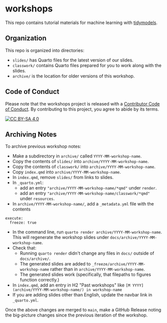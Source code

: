# workshops

This repo contains tutorial materials for machine learning with [tidymodels](https://www.tidymodels.org/).

## Organization

This repo is organized into directories:

-   `slides/` has Quarto files for the latest version of our slides.
-   `classwork/` contains Quarto files prepared for you to work along with the slides.
-   `archive/` is the location for older versions of this workshop.

## Code of Conduct

Please note that the workshops project is released with a [Contributor Code of Conduct](https://contributor-covenant.org/version/2/1/CODE_OF_CONDUCT.html).
By contributing to this project, you agree to abide by its terms.

[![CC BY-SA 4.0](https://licensebuttons.net/l/by-sa/4.0/88x31.png)](http://creativecommons.org/licenses/by-sa/4.0/)

## Archiving Notes

To archive previous workshop notes:

* Make a subdirectory in `archive/` called `YYYY-MM-workshop-name`.
* Copy the contents of `slides/` into `archive/YYYY-MM-workshop-name`.
* Copy the contents of `classwork/` into `archive/YYYY-MM-workshop-name`.
* Copy `index.qmd` into `archive/YYYY-MM-workshop-name`.
* In `index.qmd`, remove `slides/` from links to slides.
* In `_quarto.yml`:
	* add an entry `"archive/YYYY-MM-workshop-name/*qmd"` under `render`.
	* add an entry `"archive/YYYY-MM-workshop-name/classwork/*qmd"` under `resources`.
* In `archive/YYYY-MM-workshop-name/`, add a `_metadata.yml` file with the contents
```
execute:
  freeze: true
```
* In the command line, run `quarto render archive/YYYY-MM-workshop-name`. This will regenerate the workshop slides under `docs/archive/YYYY-MM-workshop-name`.
* Check that:
	* Running `quarto render` didn't change any files in `docs/` outside of `docs/archive/`.
	* The generated slides are added to `_freeze/archive/YYYY-MM-workshop-name` rather than in `archive/YYYY-MM-workshop-name`. 
	* The generated slides work (specifically, that filepaths to figures function correctly.)
* In `index.qmd`, add an entry in H2 "Past workshops" like `[M YYYY](archive/YYYY-MM-workshop-name/) in workshop-name`
* If you are adding slides other than English, update the navbar link in `_quarto.yml`.

Once the above changes are merged to `main`, make a GitHub Release noting the big-picture changes since the previous iteration of the workshop.
